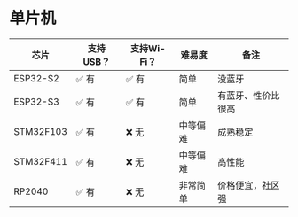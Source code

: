 # 单片机


| 芯片 | 支持USB？ | 支持Wi-Fi？ | 难易度 | 备注 |
| ---- | -------- | ------- | -------- | ----------- |
| ESP32-S2 | ✅ 有 | ✅ 有 | 简单	| 没蓝牙 |
| ESP32-S3 | ✅ 有 | ✅ 有 | 简单	| 有蓝牙、性价比很高 |
| STM32F103	| ✅ 有 | ❌ 无 | 中等偏难 | 成熟稳定 |
| STM32F411	| ✅ 有 | ❌ 无 | 中等偏难 | 高性能 |
| RP2040	| ✅ 有 | ❌ 无 | 非常简单 | 价格便宜，社区强 |    	  